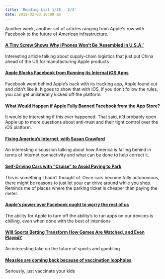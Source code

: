 ```yaml
---
title: 'Reading List 1/28 - 2/3'
date: 2019-02-03 10:00 am
---
```


Another week, another set of articles ranging from Apple's row with Facebook to the future of American infrastructure.

#### [A Tiny Screw Shows Why iPhones Won’t Be ‘Assembled in U.S.A.’](https://www.nytimes.com/2019/01/28/technology/iphones-apple-china-made.html)

Interesting article talking about supply-chain logistics that just put China ahead of the US for manufacturing Apple products

#### [Apple Blocks Facebook from Running its Internal iOS Apps](https://www.theverge.com/2019/1/30/18203551/apple-facebook-blocked-internal-ios-apps)

Facebook went behind Apple’s back with its tracking app, Apple found out and didn’t like it. It goes to show that with iOS, if you don’t follow the rules, you can get unilaterally kicked off the platform.

#### [What Would Happen if Apple Fully Banned Facebook from the App Store?](https://www.theverge.com/2019/2/1/18205291/apple-facebook-developer-ban-certificate-app-store)

It would be interesting if this ever happened. That said, it’d probably open Apple up to more questions about anti-trust and their tight control over the iOS platform.

#### [Fixing America’s Internet, with Susan Crawford](https://www.theverge.com/2019/1/31/18203591/internet-connectivity-susan-crawford-harvard-law-america-infrastructure-broadband-huawei-vergecast)

An interesting discussion talking about how America is falling behind in terms of Internet connectivity and what can be done to help correct it.

#### [Self-Driving Cars with “Cruise” to Avoid Paying to Park](https://news.ucsc.edu/2019/01/millardball-vehicles.html)

This is something I hadn’t thought of. Once cars become fully autonomous, there might be reasons to just let your car drive around while you shop. Reminds me of places where the parking ticket is cheaper than paying the meter.

#### [Apple’s power over Facebook ought to worry the rest of us](https://www.theverge.com/2019/1/31/18204559/apple-facebook-feud-market-research-platform-power)

The ability for Apple to turn off the ability’s to run apps on our devices is chilling, even when done with the best of intentions

#### [Will Sports Betting Transform How Games Are Watched, and Even Played?](https://www.nytimes.com/2019/01/29/magazine/sports-betting-washington.html)

An interesting take on the future of sports and gambling

#### [Measles are coming back because of vaccination loopholes](https://www.theverge.com/2019/1/30/18204333/measles-outbreaks-washington-vaccines-state-policy-anti-vax-movement)

Seriously, just vaccinate your kids
